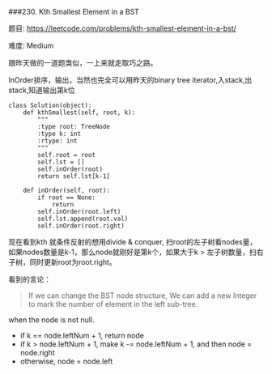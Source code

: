 ###230. Kth Smallest Element in a BST

题目:
<https://leetcode.com/problems/kth-smallest-element-in-a-bst/>


难度:
Medium


跟昨天做的一道题类似，一上来就走取巧之路。

InOrder排序，输出，当然也完全可以用昨天的binary tree iterator,入stack,出stack,知道输出第k位


```
class Solution(object):
    def kthSmallest(self, root, k):
        """
        :type root: TreeNode
        :type k: int
        :rtype: int
        """
        self.root = root
        self.lst = []
        self.inOrder(root)
        return self.lst[k-1]

    def inOrder(self, root):
        if root == None:
            return
        self.inOrder(root.left)
        self.lst.append(root.val)
        self.inOrder(root.right)
```


现在看到kth 就条件反射的想用divide & conquer, 扫root的左子树看nodes量，如果nodes数量是k-1，那么node就刚好是第k个，如果大于k > 左子树数量，扫右子树，同时更新root为root.right。

看到的言论：

> If we can change the BST node structure, We can add a new Integer to mark the number of element in the left sub-tree.

when the node is not null.

- if k == node.leftNum + 1, return node
- if k > node.leftNum + 1, make k -= node.leftNum + 1, and then node = node.right
- otherwise, node = node.left